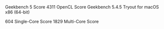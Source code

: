 Geekbench 5 Score
4311
OpenCL Score
Geekbench 5.4.5 Tryout for macOS x86 (64-bit)



604
Single-Core Score
1829
Multi-Core Score